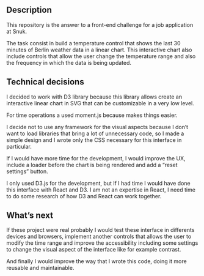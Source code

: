 ## Description

This repository is the answer to a front-end challenge for a job application at Snuk. 

The task consist in build a temperature control that shows the last 30 minutes of Berlin weather data in a linear chart. This interactive chart also include controls that allow the user change the temperature range and also the frequency in which the data is being updated.

## Technical decisions

I decided to work with D3 library because this library allows create  an interactive linear chart in SVG that can be customizable in a very low level.

For time operations a used moment.js because makes things easier.

I decide not to use any framework for the visual aspects because I don’t want to load libraries that bring a lot of unnecessary code, so I made a simple design and I wrote only the CSS necessary for this interface in particular.

If I would have more time for the development, I would improve the UX, include a loader before the chart is being rendered and add a “reset settings” button. 

I only used D3.js for the development, but If I had time I would have done this interface with React and D3. I am not an expertise in React, 
I need time to do some research of how D3 and React can work together.

## What’s next

If these project were real probably I would test these interface in differents devices and browsers, implement another controls that allows the user to modify the time range and improve the accessibility including some settings to change the visual aspect of the interface like for example contrast. 

And finally I would improve the way that I wrote this code, doing it more reusable and maintainable. 
